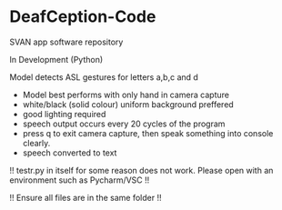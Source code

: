 # DeafCeption-Code
SVAN app software repository

In Development (Python)

Model detects ASL gestures for letters a,b,c and d
- Model best performs with only hand in camera capture
- white/black (solid colour) uniform background preffered
- good lighting required
- speech output occurs every 20 cycles of the program
- press q to exit camera capture, then speak something into console clearly.
- speech converted to text

!! testr.py in itself for some reason does not work. Please open with an environment such as Pycharm/VSC !!

!! Ensure all files are in the same folder !!
